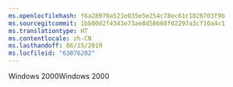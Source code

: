 ```yaml
---
ms.openlocfilehash: f6a28970a521e035e5e254c78ec61c1026703f9b
ms.sourcegitcommit: 1bb00d2f4343e73ae8d58668f02297a3cf10a4c1
ms.translationtype: HT
ms.contentlocale: zh-CN
ms.lasthandoff: 06/15/2019
ms.locfileid: "63876202"
---
```

<span data-ttu-id="2eded-101">Windows 2000</span><span class="sxs-lookup"><span data-stu-id="2eded-101">Windows 2000</span></span>